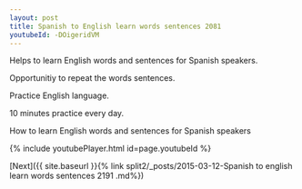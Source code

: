 ```yaml
---
layout: post
title: Spanish to English learn words sentences 2081 
youtubeId: -DOigeridVM
---
```

 
 
Helps to learn English words and sentences for Spanish speakers.

Opportunitiy to repeat the words sentences. 

Practice English language. 
 
10 minutes practice every day. 
 
How to learn English words and sentences for Spanish speakers 
 
{% include youtubePlayer.html id=page.youtubeId %}
 
 
[Next]({{ site.baseurl }}{% link  split2/_posts/2015-03-12-Spanish to english learn words sentences 2191 .md%})
 
